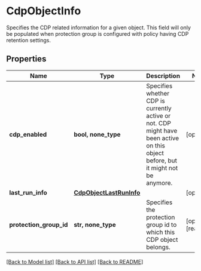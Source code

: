 # CdpObjectInfo

Specifies the CDP related information for a given object. This field will only be populated when protection group is configured with policy having CDP retention settings.

## Properties
Name | Type | Description | Notes
------------ | ------------- | ------------- | -------------
**cdp_enabled** | **bool, none_type** | Specifies whether CDP is currently active or not. CDP might have been active on this object before, but it might not be anymore. | [optional] 
**last_run_info** | [**CdpObjectLastRunInfo**](CdpObjectLastRunInfo.md) |  | [optional] 
**protection_group_id** | **str, none_type** | Specifies the protection group id to which this CDP object belongs. | [optional] [readonly] 

[[Back to Model list]](../README.md#documentation-for-models) [[Back to API list]](../README.md#documentation-for-api-endpoints) [[Back to README]](../README.md)


